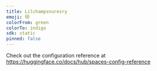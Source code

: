 ```yaml
---
title: Lilchampsnuresry
emoji: 😻
colorFrom: green
colorTo: indigo
sdk: static
pinned: false
---
```


Check out the configuration reference at https://huggingface.co/docs/hub/spaces-config-reference
